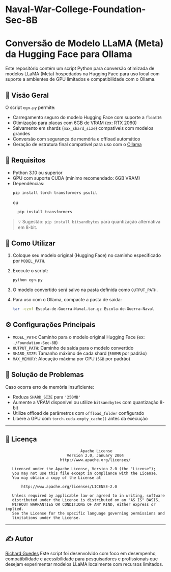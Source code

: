 # Naval-War-College-Foundation-Sec-8B

# Conversão de Modelo LLaMA (Meta) da Hugging Face para Ollama

Este repositório contém um script Python para conversão otimizada de modelos LLaMA (Meta) hospedados na Hugging Face para uso local com suporte a ambientes de GPU limitados e compatibilidade com o Ollama.

## 📌 Visão Geral

O script `egn.py` permite:

- Carregamento seguro do modelo Hugging Face com suporte a `float16`
- Otimização para placas com 6GB de VRAM (ex: RTX 2060)
- Salvamento em shards (`max_shard_size`) compatíveis com modelos grandes
- Conversão com segurança de memória e offload automático
- Geração de estrutura final compatível para uso com o [Ollama](https://ollama.com)

## 🧰 Requisitos

- Python 3.10 ou superior
- GPU com suporte CUDA (mínimo recomendado: 6GB VRAM)
- Dependências:
  ```bash
  pip install torch transformers psutil
  ```
  ou
  ```bash
    pip install transformers
  ```

> 💡 Sugestão: `pip install bitsandbytes` para quantização alternativa em 8-bit.

## 🔧 Como Utilizar

1. Coloque seu modelo original (Hugging Face) no caminho especificado por `MODEL_PATH`.
2. Execute o script:

   ```bash
   python egn.py
   ```

3. O modelo convertido será salvo na pasta definida como `OUTPUT_PATH`.

4. Para uso com o Ollama, compacte a pasta de saída:

   ```bash
   tar -czvf Escola-de-Guerra-Naval.tar.gz Escola-de-Guerra-Naval
   ```

## ⚙️ Configurações Principais

- `MODEL_PATH`: Caminho para o modelo original Hugging Face (ex: `./Foundation-Sec-8B`)
- `OUTPUT_PATH`: Caminho de saída para o modelo convertido
- `SHARD_SIZE`: Tamanho máximo de cada shard (`500MB` por padrão)
- `MAX_MEMORY`: Alocação máxima por GPU (`5GB` por padrão)

## 🚨 Solução de Problemas

Caso ocorra erro de memória insuficiente:

- Reduza `SHARD_SIZE` para `'250MB'`
- Aumente a VRAM disponível ou utilize `bitsandbytes` com quantização 8-bit
- Utilize offload de parâmetros com `offload_folder` configurado
- Libere a GPU com `torch.cuda.empty_cache()` antes da execução

---

## 📜 Licença

```text
                                 Apache License
                           Version 2.0, January 2004
                        http://www.apache.org/licenses/

   Licensed under the Apache License, Version 2.0 (the "License");
   you may not use this file except in compliance with the License.
   You may obtain a copy of the License at

       http://www.apache.org/licenses/LICENSE-2.0

   Unless required by applicable law or agreed to in writing, software
   distributed under the License is distributed on an "AS IS" BASIS,
   WITHOUT WARRANTIES OR CONDITIONS OF ANY KIND, either express or implied.
   See the License for the specific language governing permissions and
   limitations under the License.
```

---

## ✍️ Autor

[Richard Guedes](https://www.linkedin.com/in/richard-guedes/)
Este script foi desenvolvido com foco em desempenho, compatibilidade e acessibilidade para pesquisadores e profissionais que desejam experimentar modelos LLaMA localmente com recursos limitados.
